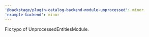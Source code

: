 ```yaml
---
'@backstage/plugin-catalog-backend-module-unprocessed': minor
'example-backend': minor
---
```


Fix typo of UnprocessedEntitiesModule.

